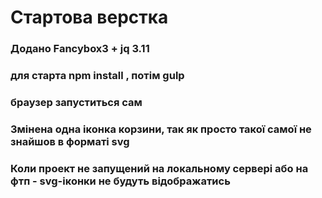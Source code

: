 <h1>Стартова верстка</h1>
<h3>Додано Fancybox3 + jq 3.11 </h3>
  
<h3>для старта npm install , потім gulp</h3>
<h3>браузер запуститься сам</h3>

<h3>Змінена одна іконка корзини, так як просто такої самої не знайшов в форматі svg</h3>
<h3>Коли проект не запущений на локальному сервері або на фтп - svg-іконки не будуть відображатись</h3>
